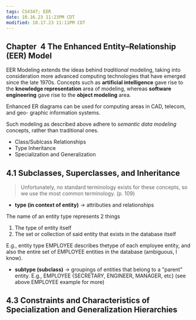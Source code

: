 ```yaml
---
tags: CS4347; EER
date: 10.16.23 11:23PM CDT
modified: 10.17.23 11:11PM CDT
---
```


Chapter 4 The Enhanced Entity–Relationship (EER) Model
------------------------------------------------------
EER Modeling extends the ideas behind _traditional_ modeling, taking into
consideration more advanced computing technologies that have emerged since the
late 1970s. Concepts such as **artificial intelligence** gave rise to the
**knowledge representation** area of modeling, whereas **software engineering**
gave rise to the **object modeling** area.

Enhanced ER diagrams can be used for computing areas in CAD, telecom, and geo-
graphic information systems.

Such modeling as described above adhere to _semantic data modeling_ concepts, 
rather than traditional ones.
  + Class/Sublcass Relationships
  + Type Inheritance
  + Specialization and Generalization
  
## 4.1 Subclasses, Superclasses, and Inheritance

> Unfortunately, no standard terminology exists for these concepts, so we use
> the most common terminology. (p. 109)

+ **type (in context of entity)** -> attributies and relationships

The name of an entity type represents 2 things
1) The type of entity itself
2) The set or collection of said entity that exists in the database itself

E.g., entity type EMPLOYEE describes thetype of each employee entity, and also
the entire set of EMPLOYEE entities in the database (ambiguous, I know).

+ **subtype (subclass)** -> groupings of entities that belong to a "parent" entity.
E.g., EMPLOYEE {SECRETARY, ENGINEER, MANAGER, etc} (see above EMPLOYEE example for more)

## 4.3 Constraints and Characteristics of Specialization and Generalization Hierarchies
